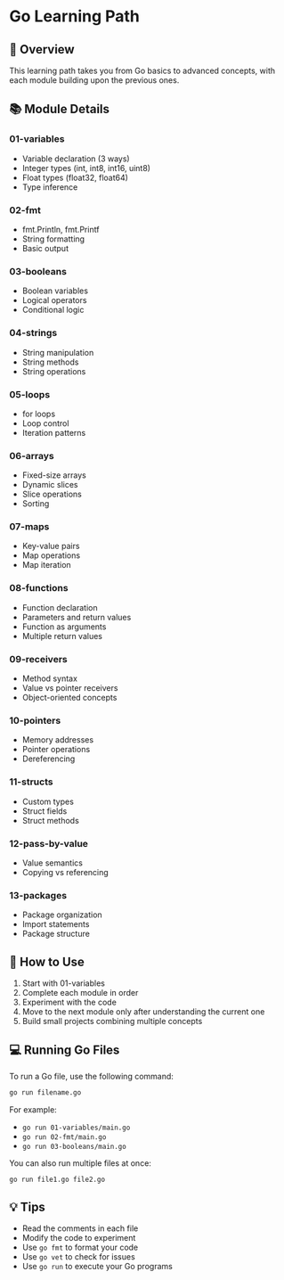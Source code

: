 # Go Learning Path

## 🎯 Overview

This learning path takes you from Go basics to advanced concepts, with each module building upon the previous ones.

## 📚 Module Details

### 01-variables
- Variable declaration (3 ways)
- Integer types (int, int8, int16, uint8)
- Float types (float32, float64)
- Type inference

### 02-fmt
- fmt.Println, fmt.Printf
- String formatting
- Basic output

### 03-booleans
- Boolean variables
- Logical operators
- Conditional logic

### 04-strings
- String manipulation
- String methods
- String operations

### 05-loops
- for loops
- Loop control
- Iteration patterns

### 06-arrays
- Fixed-size arrays
- Dynamic slices
- Slice operations
- Sorting

### 07-maps
- Key-value pairs
- Map operations
- Map iteration

### 08-functions
- Function declaration
- Parameters and return values
- Function as arguments
- Multiple return values

### 09-receivers
- Method syntax
- Value vs pointer receivers
- Object-oriented concepts

### 10-pointers
- Memory addresses
- Pointer operations
- Dereferencing

### 11-structs
- Custom types
- Struct fields
- Struct methods

### 12-pass-by-value
- Value semantics
- Copying vs referencing

### 13-packages
- Package organization
- Import statements
- Package structure

## 🚀 How to Use

1. Start with 01-variables
2. Complete each module in order
3. Experiment with the code
4. Move to the next module only after understanding the current one
5. Build small projects combining multiple concepts

## 💻 Running Go Files

To run a Go file, use the following command:

```bash
go run filename.go
```

For example:
- `go run 01-variables/main.go`
- `go run 02-fmt/main.go`
- `go run 03-booleans/main.go`

You can also run multiple files at once:
```bash
go run file1.go file2.go
```

## 💡 Tips

- Read the comments in each file
- Modify the code to experiment
- Use `go fmt` to format your code
- Use `go vet` to check for issues
- Use `go run` to execute your Go programs
